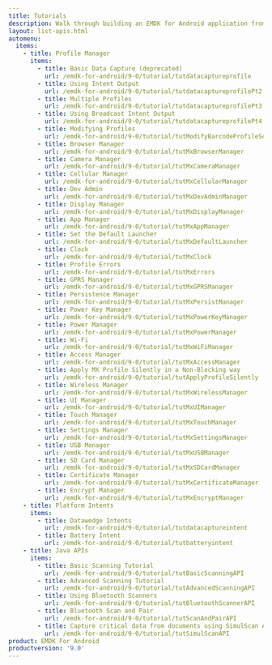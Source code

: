 ```yaml
---
title: Tutorials
description: Walk through building an EMDK for Android application from the ground up with one of the following tutorials. Each tutorial includes step by step instructions and associate code.
layout: list-apis.html
automenu:
  items:
    - title: Profile Manager
      items:
        - title: Basic Data Capture (deprecated)
          url: /emdk-for-android/9-0/tutorial/tutdatacaptureprofile
        - title: Using Intent Output
          url: /emdk-for-android/9-0/tutorial/tutdatacaptureprofilePt2
        - title: Multiple Profiles
          url: /emdk-for-android/9-0/tutorial/tutdatacaptureprofilePt3
        - title: Using Broadcast Intent Output
          url: /emdk-for-android/9-0/tutorial/tutdatacaptureprofilePt4
        - title: Modifying Profiles
          url: /emdk-for-android/9-0/tutorial/tutModifyBarcodeProfileSettings
        - title: Browser Manager
          url: /emdk-for-android/9-0/tutorial/tutMxBrowserManager
        - title: Camera Manager
          url: /emdk-for-android/9-0/tutorial/tutMxCameraManager
        - title: Cellular Manager
          url: /emdk-for-android/9-0/tutorial/tutMxCellularManager
        - title: Dev Admin
          url: /emdk-for-android/9-0/tutorial/tutMxDevAdminManager
        - title: Display Manager
          url: /emdk-for-android/9-0/tutorial/tutMxDisplayManager
        - title: App Manager
          url: /emdk-for-android/9-0/tutorial/tutMxAppManager
        - title: Set the Default Launcher
          url: /emdk-for-android/9-0/tutorial/tutMxDefaultLauncher
        - title: Clock
          url: /emdk-for-android/9-0/tutorial/tutMxClock
        - title: Profile Errors
          url: /emdk-for-android/9-0/tutorial/tutMxErrors
        - title: GPRS Manager
          url: /emdk-for-android/9-0/tutorial/tutMxGPRSManager
        - title: Persistence Manager
          url: /emdk-for-android/9-0/tutorial/tutMxPersistManager
        - title: Power Key Manager
          url: /emdk-for-android/9-0/tutorial/tutMxPowerKeyManager
        - title: Power Manager
          url: /emdk-for-android/9-0/tutorial/tutMxPowerManager
        - title: Wi-Fi
          url: /emdk-for-android/9-0/tutorial/tutMxWiFiManager
        - title: Access Manager
          url: /emdk-for-android/9-0/tutorial/tutMxAccessManager
        - title: Apply MX Profile Silently in a Non-Blocking way
          url: /emdk-for-android/9-0/tutorial/tutApplyProfileSilently
        - title: Wireless Manager
          url: /emdk-for-android/9-0/tutorial/tutMxWirelessManager
        - title: UI Manager
          url: /emdk-for-android/9-0/tutorial/tutMxUIManager
        - title: Touch Manager
          url: /emdk-for-android/9-0/tutorial/tutMxTouchManager
        - title: Settings Manager
          url: /emdk-for-android/9-0/tutorial/tutMxSettingsManager
        - title: USB Manager
          url: /emdk-for-android/9-0/tutorial/tutMxUSBManager
        - title: SD Card Manager
          url: /emdk-for-android/9-0/tutorial/tutMxSDCardManager
        - title: Certificate Manager
          url: /emdk-for-android/9-0/tutorial/tutMxCertificateManager
        - title: Encrypt Manager
          url: /emdk-for-android/9-0/tutorial/tutMxEncryptManager
    - title: Platform Intents
      items:
        - title: Datawedge Intents
          url: /emdk-for-android/9-0/tutorial/tutdatacaptureintent
        - title: Battery Intent
          url: /emdk-for-android/9-0/tutorial/tutbatteryintent
    - title: Java APIs
      items:
        - title: Basic Scanning Tutorial
          url: /emdk-for-android/9-0/tutorial/tutBasicScanningAPI
        - title: Advanced Scanning Tutorial
          url: /emdk-for-android/9-0/tutorial/tutAdvancedScanningAPI
        - title: Using Bluetooth Scanners
          url: /emdk-for-android/9-0/tutorial/tutBluetoothScannerAPI
        - title: Bluetooth Scan and Pair
          url: /emdk-for-android/9-0/tutorial/tutScanAndPairAPI
        - title: Capture critical data from documents using SimulScan API
          url: /emdk-for-android/9-0/tutorial/tutSimulScanAPI
product: EMDK For Android
productversion: '9.0'
---
```

















